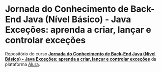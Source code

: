# Jornada do Conhecimento de Back-End Java (Nível Básico) - Java Exceções: aprenda a criar, lançar e controlar exceções

Repositório do curso [**Jornada do Conhecimento de Back-End Java (Nível Básico) - Java Exceções: aprenda a criar, lançar e controlar exceções**](https://cursos.alura.com.br/course/java-excecoes) da plataforma [Alura](https://cursos.alura.com.br/).
